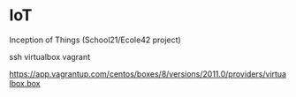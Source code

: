 # IoT
Inception of Things (School21/Ecole42 project)

ssh
virtualbox
vagrant

https://app.vagrantup.com/centos/boxes/8/versions/2011.0/providers/virtualbox.box
